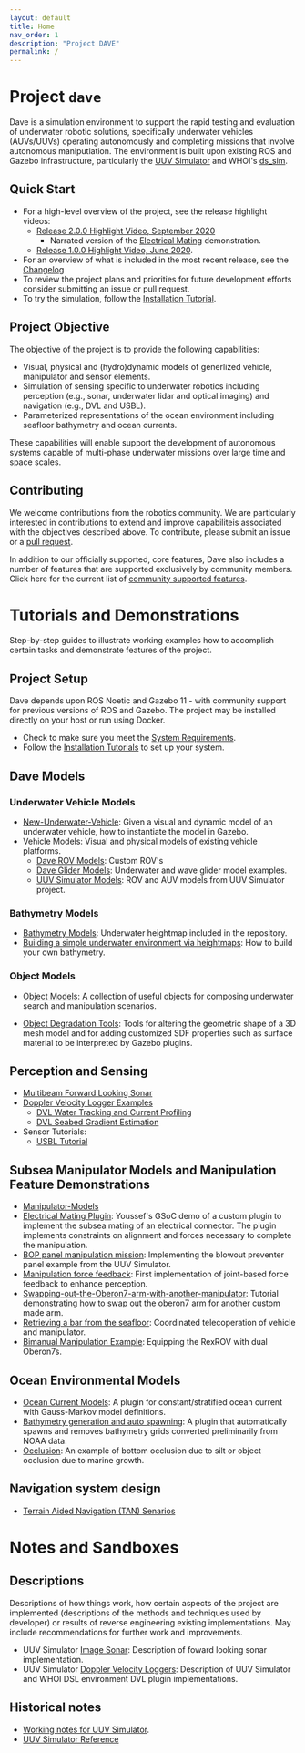```yaml
---
layout: default
title: Home
nav_order: 1
description: "Project DAVE"
permalink: /
---
```


# Project `dave`

Dave is a simulation environment to support the rapid testing and evaluation of underwater robotic solutions, specifically underwater vehicles (AUVs/UUVs) operating autonomously and completing missions that involve autonomous maniputlation.  The environment is built upon existing ROS and Gazebo infrastructure, particularly the [UUV Simulator](https://github.com/uuvsimulator/) and WHOI's [ds_sim](https://bitbucket.org/whoidsl/ds_sim/src/master/).

## Quick Start

* For a high-level overview of the project, see the release highlight videos:
    * [Release 2.0.0 Highlight Video, September 2020](https://vimeo.com/462024036)
        * Narrated version of the [Electrical Mating](https://vimeo.com/463124725) demonstration.
    * [Release 1.0.0 Highlight Video, June 2020](https://vimeo.com/426414758).
* For an overview of what is included in the most recent release, see the [Changelog](https://github.com/Field-Robotics-Lab/dave/blob/master/Changelog.md)
* To review the project plans and priorities for future development efforts consider submitting an issue or pull request.
* To try the simulation, follow the [Installation Tutorial](/dave/contents/installation/Installation).

## Project Objective

The objective of the project is to provide the following capabilities:

* Visual, physical and (hydro)dynamic models of generlized vehicle, manipulator and sensor elements.
* Simulation of sensing specific to underwater robotics including perception (e.g., sonar, underwater lidar and optical imaging) and navigation (e.g., DVL and USBL).
* Parameterized representations of the ocean environment including seafloor bathymetry and ocean currents.

These capabilities will enable support the development of autonomous systems capable of multi-phase underwater missions over large time and space scales.

## Contributing

We welcome contributions from the robotics community. We are particularly interested in contributions to extend and improve capabiliteis associated with the objectives described above. To contribute, please submit an issue or a [pull request](https://github.com/Field-Robotics-Lab/dave/pulls).

In addition to our officially supported, core features, Dave also includes a number of features that are supported exclusively by community members. Click here for the current list of [community supported features](Community-Supported-Features).

# Tutorials and Demonstrations

Step-by-step guides to illustrate working examples how to accomplish certain tasks and demonstrate features of the project.

## Project Setup

Dave depends upon ROS Noetic and Gazebo 11 - with community support for previous versions of ROS and Gazebo.  The project may be installed directly on your host or run using Docker.

* Check to make sure you meet the [System Requirements](contents/installation/System-Requirements).
* Follow the [Installation Tutorials](contents/Installation) to set up your system.

## Dave Models

### Underwater Vehicle Models

* [New-Underwater-Vehicle](contents/dave_models/New-Underwater-Vehicle): Given a visual and dynamic model of an underwater vehicle, how to instantiate the model in Gazebo.
* Vehicle Models: Visual and physical models of existing vehicle platforms.
    * [Dave ROV Models](contents/dave_models/vehicle_examples): Custom ROV's
    * [Dave Glider Models](contents/dave_models/Glider-Models): Underwater and wave glider model examples.
    * [UUV Simulator Models](contents/dave_models/uuv_sim_vehicles): ROV and AUV models from UUV Simulator project.

### Bathymetry Models

* [Bathymetry Models](contents/dave_models/Bathymetry-Models): Underwater heightmap included in the repository.
* [Building a simple underwater environment via heightmaps](contents/dave_models/Building-a-simple-underwater-environment-via-heightmaps): How to build your own bathymetry.

### Object Models

* [Object Models](contents/Dave-Object-Models): A collection of useful objects for composing underwater search and manipulation scenarios.

* [Object Degradation Tools](contents/Object-Degradation-Tools): Tools for altering the geometric shape of a 3D mesh model and for adding customized SDF properties such as surface material to be interpreted by Gazebo plugins.

## Perception and Sensing

* [Multibeam Forward Looking Sonar](contents/Multibeam-Forward-Looking-Sonar)
* [Doppler Velocity Logger Examples](contents/whn_dvl_examples)
    * [DVL Water Tracking and Current Profiling](contents/DVL-Water-Tracking)
    * [DVL Seabed Gradient Estimation](contents/DVL-Seabed-Gradient)
* Sensor Tutorials:
    * [USBL Tutorial](contents/usbl_tutorial)

## Subsea Manipulator Models and Manipulation Feature Demonstrations

* [Manipulator-Models](contents/Manipulator-Models)
* [Electrical Mating Plugin](contents/Electrical-Plug-Mating-Plugin): Youssef's GSoC demo of a custom plugin to implement the subsea mating of an electrical connector.  The plugin implements constraints on alignment and forces necessary to complete the manipulation.
* [BOP panel manipulation mission](contents/BOP-Panel-Manipulation-Mission): Implementing the blowout preventer panel example from the UUV Simulator.
* [Manipulation force feedback](contents/Manipulator-Force-Feedback): First implementation of joint-based force feedback to enhance perception.
* [Swapping-out-the-Oberon7-arm-with-another-manipulator](contents/Swapping-out-the-Oberon7-arm-with-another-manipulator): Tutorial demonstrating how to swap out the oberon7 arm for another custom made arm.
* [Retrieving a bar from the seafloor](contents/Teleop-Bar-Retrieval): Coordinated telecoperation of vehicle and manipulator.
* [Bimanual Manipulation Example](contents/Bimanual-Manipulation-Setup-and-Examples): Equipping the RexROV with dual Oberon7s.

## Ocean Environmental Models

* [Ocean Current Models](contents/Ocean-Current):  A plugin for constant/stratified ocean current with Gauss-Markov model definitions.
* [Bathymetry generation and auto spawning](contents/Bathymetry-Integration): A plugin that automatically spawns and removes bathymetry grids converted preliminarily from NOAA data.
* [Occlusion](contents/Occlusion): An example of bottom occlusion due to silt or object occlusion due to marine growth.

## Navigation system design
* [Terrain Aided Navigation (TAN) Senarios](contents/Terrain-Aided-Navigation-(TAN)-Senarios)

# Notes and Sandboxes

## Descriptions
Descriptions of how things work, how certain aspects of the project are implemented (descriptions of the methods and techniques used by developer) or results of reverse engineering existing implementations.  May include recommendations for further work and improvements.

* UUV Simulator [Image Sonar](contents/image_sonar_description): Description of foward looking sonar implementation.
* UUV Simulator [Doppler Velocity Loggers](contents/dvl_description): Description of UUV Simulator and WHOI DSL environment DVL plugin implementations.

## Historical notes

* [Working notes for UUV Simulator](contents/Notes).
* [UUV Simulator Reference](contents/installation/uuv_simulator_reference)







